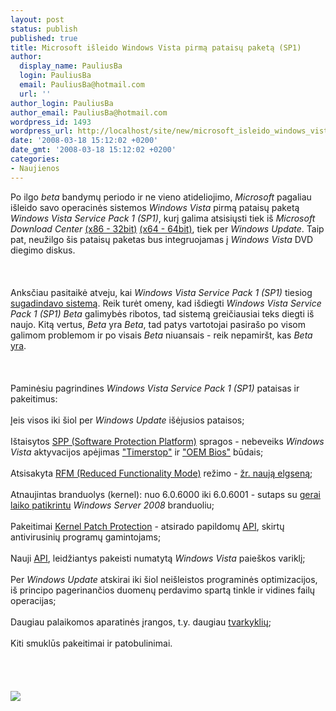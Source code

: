 ```yaml
---
layout: post
status: publish
published: true
title: Microsoft išleido Windows Vista pirmą pataisų paketą (SP1)
author:
  display_name: PauliusBa
  login: PauliusBa
  email: PauliusBa@hotmail.com
  url: ''
author_login: PauliusBa
author_email: PauliusBa@hotmail.com
wordpress_id: 1493
wordpress_url: http://localhost/site/new/microsoft_isleido_windows_vista_pirma_pataisu_paketa_sp1/
date: '2008-03-18 15:12:02 +0200'
date_gmt: '2008-03-18 15:12:02 +0200'
categories:
- Naujienos
---
```

<p>Po ilgo <i>beta</i> bandymų periodo ir ne vieno atideliojimo, <i>Microsoft</i> pagaliau išleido savo operacinės sistemos <i>Windows Vista</i> pirmą pataisų paketą <i>Windows Vista Service Pack 1 (SP1)</i>, kurį galima atsisiųsti tiek iš <i>Microsoft Download Center</i> <a class="ns" href="http://www.microsoft.com/downloads/details.aspx?FamilyId=B0C7136D-5EBB-413B-89C9-CB3D06D12674&amp;displaylang=en">(x86 - 32bit)</a> <a class="ns" href="http://www.microsoft.com/downloads/details.aspx?FamilyID=874a414b-32b2-41cc-bd8b-d71eda5ec07c&amp;DisplayLang=en">(x64 - 64bit)</a>, tiek per <i>Windows Update</i>. Taip pat, neužilgo šis pataisų paketas bus integruojamas į <i>Windows Vista</i> DVD diegimo diskus.<br />
<br><br />
<br>Anksčiau pasitaikė atveju, kai <i>Windows Vista Service Pack 1 (SP1)</i> tiesiog <a class="ns" href="http://www.technews.lt/index.php?id=Kas&amp;Id=1073">sugadindavo sistemą</a>. Reik turėt omeny, kad išdiegti <i>Windows Vista Service Pack 1 (SP1) Beta</i> galimybės ribotos, tad sistemą greičiausiai teks diegti iš naujo. Kitą vertus, <i>Beta</i> yra <i>Beta</i>, tad patys vartotojai pasirašo po visom galimom problemom ir po visais <i>Beta</i> niuansais - reik nepamiršt, kas <i>Beta</i> <a class="ns" href="http://en.wikipedia.org/wiki/Software_beta#Beta">yra</a>.<br />
<br><br />
<br>Paminėsiu pagrindines <i>Windows Vista Service Pack 1 (SP1)</i> pataisas ir pakeitimus:<br />
<br>Įeis visos iki šiol per <i>Windows Update</i> išėjusios pataisos;<br />
<br>Ištaisytos <a class="ns" href="http://www.microsoft.com/presspass/features/2006/oct06/10-04SoftwareProtection.mspx">SPP (Software Protection Platform)</a> spragos - nebeveiks <i>Windows Vista</i> aktyvacijos apėjimas <a class="ns" href="http://keznews.com/1951_Permanently_Activate_Windows_Vista_by_Skip_Activation_with_Patched_TimerStop_sys_Crack">&quot;Timerstop&quot;</a> ir <a class="ns" href="http://filenetworks.blogspot.com/2007/03/vista-32-bit-one-click-activator-bios.html">&quot;OEM Bios&quot;</a> būdais;<br />
<br>Atsisakyta <a class="ns" href="http://support.microsoft.com/kb/925582">RFM (Reduced Functionality Mode)</a> režimo - <a class="ns" href="http://www.winsupersite.com/showcase/winvista_sp1_wga.asp">žr. naują elgseną</a>;<br />
<br>Atnaujintas branduolys (kernel): nuo 6.0.6000 iki 6.0.6001 - sutaps su <a class="ns" href="http://www.technews.lt/index.php?id=Kas&amp;Id=1166">gerai laiko patikrintu</a> <i>Windows Server 2008</i> branduoliu;<br />
<br>Pakeitimai <a class="ns" href="http://www.microsoft.com/whdc/driver/kernel/64bitpatch_FAQ.mspx">Kernel Patch Protection</a> - atsirado papildomų <a class="ns" href="http://en.wikipedia.org/wiki/Application_programming_interface">API</a>, skirtų antivirusinių programų gamintojams;<br />
<br>Nauji <a class="ns" href="http://en.wikipedia.org/wiki/Application_programming_interface">API</a>, leidžiantys pakeisti numatytą <i>Windows Vista</i> paieškos variklį;<br />
<br>Per <i>Windows Update</i> atskirai iki šiol neišleistos programinės optimizacijos, iš principo pagerinančios duomenų perdavimo spartą tinkle ir vidines failų operacijas;<br />
<br>Daugiau palaikomos aparatinės įrangos, t.y. daugiau <a class="ns" href="http://en.wikipedia.org/wiki/Device_driver">tvarkyklių</a>;<br />
<br>Kiti smuklūs pakeitimai ir patobulinimai.<br />
<br><br />
<br><br><img src="http://vistasucks.files.wordpress.com/2007/11/hellomynameissp1.jpg"><br></p>
